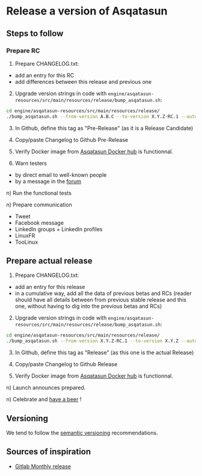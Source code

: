 # Release a version of Asqatasun

## Steps to follow

### Prepare RC

1) Prepare CHANGELOG.txt:

* add an entry for this RC
* add differences between this release and previous one

2) Upgrade version strings in code with `engine/asqatasun-resources/src/main/resources/release/bump_asqatasun.sh`:

```sh
cd engine/asqatasun-resources/src/main/resources/release/
./bump_asqatasun.sh --from-version A.B.C --to-version X.Y.Z-RC.1 --automerge --commit --tag --push
```

3) In Github, define this tag as "Pre-Release" (as it is a Release Candidate)

4) Copy/paste Changelog to Github Pre-Release

5) Verify Docker image from [Asqatasun Docker hub](https://hub.docker.com/r/asqatasun/asqatasun/tags/) is functionnal.

6) Warn testers

* by direct email to well-known people
* by a message in the [forum](http://forum.asqatasun.org/)

n) Run the functional tests

n) Prepare communication

* Tweet
* Facebook message
* LinkedIn groups + LinkedIn profiles
* LinuxFR
* TooLinux

## Prepare actual release

1) Prepare CHANGELOG.txt:

* add an entry for this release
* in a cumulative way, add all the data of previous betas and RCs 
(reader should have all details between from previous stable release and this one, 
without having to dig into the previous betas and RCs)

2) Upgrade version strings in code with `engine/asqatasun-resources/src/main/resources/release/bump_asqatasun.sh`:

```sh
cd engine/asqatasun-resources/src/main/resources/release/
./bump_asqatasun.sh --from-version X.Y.Z-RC.1 --to-version X.Y.Z --automerge --commit --tag --push
```

3) In Github, define this tag as "Release" (as this one is the actual Release)

4) Copy/paste Changelog to Github Release

5) Verify Docker image from [Asqatasun Docker hub](https://hub.docker.com/r/asqatasun/asqatasun/tags/) is functionnal.

n) Launch announces prepared.

n) Celebrate and [have a beer](http://www.aufutetamesure.fr/) !

## Versioning

We tend to follow the [semantic versioning](http://semver.org/) recommendations.

## Sources of inspiration

* [Gitlab Monthly release](http://doc.gitlab.com/ce/release/monthly.html)
